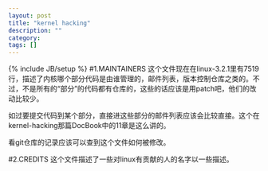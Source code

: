 ```yaml
---
layout: post
title: "kernel hacking"
description: ""
category: 
tags: []
---
```

{% include JB/setup %}
#1.MAINTAINERS
这个文件现在在linux-3.2.1里有7519行，描述了内核哪个部分代码是由谁管理的，邮件列表，版本控制仓库之类的。不过，不是所有的“部分”的代码都有仓库的，这些的话应该是用patch吧，他们的改动比较少。

如过要提交代码到某个部分，直接进这些部分的邮件列表应该会比较直接。这个在kernel-hacking那篇DocBook中的11章是这么讲的。

看git仓库的记录应该可以查到这个文件如何被修改。

#2.CREDITS
这个文件描述了一些对linux有贡献的人的名字以一些描述。


